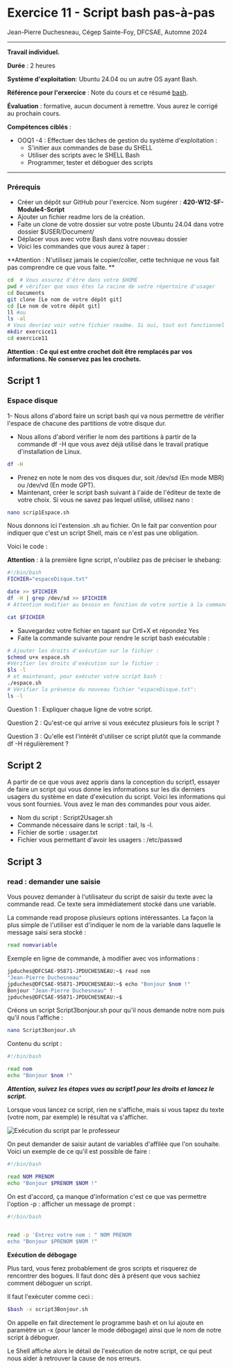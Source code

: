 ﻿# Exercice 11 - Script bash pas-à-pas


Jean-Pierre Duchesneau, Cégep Sainte-Foy, DFCSAE, Automne 2024

---


**Travail individuel.**

**Durée** : 2 heures

**Système d'exploitation**: Ubuntu 24.04 ou un autre OS ayant Bash.

**Référence pour l'erxercice** : Note du cours et ce résumé [bash](Bash.md).

**Évaluation** : formative, aucun document à remettre. Vous aurez le corrigé au prochain cours.

**Compétences ciblés** : 

- OOQ1 -4 : Effectuer des tâches de gestion du système d'exploitation  :
  - S'initier aux commandes de base du SHELL
  - Utiliser des scripts avec le SHELL Bash
  - Programmer, tester et déboguer des scripts
    

---
### Prérequis
  - Créer un  dépôt sur GitHub pour l'exercice. Nom sugérer : **420-W12-SF-Module4-Script**
  - Ajouter un fichier readme lors de la création.
  - Faite un clone de votre dossier sur votre poste Ubuntu 24.04 dans votre dossier $USER/Document/
  - Déplacer vous avec votre Bash dans votre nouveau dossier
  - Voici les commandes que vous aurez à taper :

 **Attention : N'utilisez jamais le copier/coller, cette technique ne vous fait pas comprendre ce que vous faite. ** 

```bash
cd  # Vous assurez d'être dans votre $HOME
pwd # vérifier que vous êtes la racine de votre répertoire d'usager
cd Documents
git clone [Le nom de votre dépôt git]
cd [Le nom de votre dépôt git]
ll #ou
ls -al 
# Vous devriez voir votre fichier readme. Si oui, tout est fonctionnel pour faire votre exercice 11 et ainsi, garder vos fichiers des exercices sur votre GitHub.
mkdir exercice11
cd exercice11
```
 **Attention : Ce qui est entre crochet doit être remplacés par vos informations. Ne conservez pas les crochets.** 
## Script 1 

### Espace disque

1- Nous allons d'abord faire un script  bash qui va nous permettre de vérifier l'espace de chacune des partitions de votre disque dur.


- Nous allons d'abord vérifier le nom des partitions à partir de la commande df -H que vous avez déjà utilisé dans le travail pratique d'installation de Linux. 
```bash
df -H
```
- Prenez en note le nom des vos disques dur, soit /dev/sd (En mode MBR) ou  /dev/vd (En mode GPT).
- Maintenant, créer le script bash suivant à l'aide de l'éditeur de texte de votre choix. Si vous ne savez pas lequel utilisé, utilisez nano : 
```bash
nano scrip1Espace.sh
```


 Nous donnons ici l'extension  .sh au fichier. On le fait par convention pour indiquer que c'est un script Shell, mais ce n'est pas une obligation. 

Voici le code : 

**Attention** :  à la première ligne script, n'oubliez pas de préciser le shebang: 

```bash
#!/bin/bash
FICHIER="espaceDisque.txt"

date >> $FICHIER
df -H | grep /dev/sd >> $FICHIER
# Attention modifier au besoin en fonction de votre sortie à la commande df -H

cat $FICHIER
```
- Sauvegardez votre fichier en tapant sur Crtl+X et répondez Yes
- Faite la commande suivante pour rendre le script bash exécutable : 

```bash
# Ajouter les droits d'exécution sur le fichier :
$chmod u+x espace.sh
#Vérifier les droits d'exécution sur le fichier :
$ls -l
# et maintenant, pour exécuter votre script bash :
./espace.sh
# Vérifier la présence du nouveau fichier "espaceDisque.txt":
ls -l
```
Question 1 : Expliquer chaque ligne de votre script.

Question 2 : Qu'est-ce qui arrive si vous exécutez plusieurs fois le script ?

Question 3 : Qu'elle est l'intérêt d'utiliser ce script plutôt que la commande df -H régulièrement ?

## Script 2

A partir de ce que vous avez appris dans la conception du script1, essayer de faire un script qui vous donne les informations sur les dix derniers usagers  du système en date d'exécution du script. Voici les informations qui vous sont fournies. Vous avez le man des commandes pour vous aider.
 
 - Nom du script : Script2Usager.sh
 - Commande nécessaire dans le script : tail, ls -l.
 - Fichier de sortie : usager.txt
 - Fichier vous permettant d'avoir les usagers : /etc/passwd

## Script 3
### read : demander une saisie


Vous pouvez demander à l'utilisateur du script de saisir du texte avec la commande read. Ce texte sera immédiatement stocké dans une variable.

La commande read propose plusieurs options intéressantes. La façon la plus simple de l'utiliser est d'indiquer le nom de la variable dans laquelle le message saisi sera stocké :

```bash
read nomvariable
```
Exemple en ligne de commande, à modifier avec vos informations : 

```bash
jpduches@DFCSAE-95871-JPDUCHESNEAU:~$ read nom
"Jean-Pierre Duchesneau"
jpduches@DFCSAE-95871-JPDUCHESNEAU:~$ echo "Bonjour $nom !"
Bonjour "Jean-Pierre Duchesneau" !
jpduches@DFCSAE-95871-JPDUCHESNEAU:~$
```
Créons un script Script3bonjour.sh pour qu'il nous demande notre nom puis qu’il nous l'affiche :
```bash
nano Script3bonjour.sh
```
Contenu du script : 
```bash
#!/bin/bash

read nom
echo "Bonjour $nom !"
```
***Attention, suivez les étapes vues au script1  pour les droits et lancez le script.***

Lorsque vous lancez ce script, rien ne s'affiche, mais si vous tapez du texte (votre nom, par exemple) le résultat va s'afficher.

![Exécution du script par le professeur](images/script2.jpg)


On peut demander de saisir autant de variables d'affilée que l'on souhaite. Voici un exemple de ce qu'il est possible de faire :


```bash
#!/bin/bash

read NOM PRENOM
echo "Bonjour $PRENOM $NOM !"
```


On est d'accord, ça manque d'information c'est ce que vas permettre l'option -p : afficher un message de prompt : 
```bash
#!/bin/bash


read -p 'Entrez votre nom : " NOM PRENOM 
echo "Bonjour $PRENOM $NOM !"
```


**Exécution de débogage**


Plus tard, vous ferez probablement de gros scripts et risquerez de rencontrer des bogues. Il faut donc dès à présent que vous sachiez comment déboguer un script.


Il faut l'exécuter comme ceci :


```bash
$bash -x script3Bonjour.sh
```
On appelle en fait directement le programme bash et on lui ajoute en paramètre un -x (pour lancer le mode débogage) ainsi que le nom de notre script à déboguer.


Le Shell affiche alors le détail de l'exécution de notre script, ce qui peut nous aider à retrouver la cause de nos erreurs.



